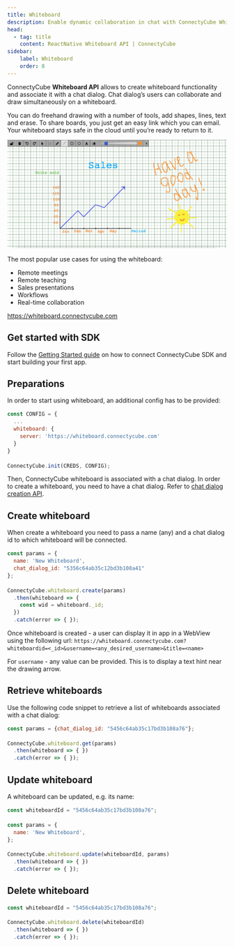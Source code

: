 ```yaml
---
title: Whiteboard
description: Enable dynamic collaboration in chat with ConnectyCube Whiteboard API. Ideal for remote meetings, teaching environments, sales demos, real-time workflows.
head:
  - tag: title
    content: ReactNative Whiteboard API | ConnectyCube
sidebar: 
    label: Whiteboard
    order: 8
---
```


ConnectyCube **Whiteboard API** allows to create whiteboard functionality and associate it with a chat dialog. Chat dialog’s users can collaborate and draw simultaneously on a whiteboard.

You can do freehand drawing with a number of tools, add shapes, lines, text and erase. To share boards, you just get an easy link which you can email. Your whiteboard stays safe in the cloud until you’re ready to return to it.

   ![Whiteboard demo](../../../assets/whiteboard_1024x504.png)

The most popular use cases for using the whiteboard:

- Remote meetings
- Remote teaching
- Sales presentations
- Workflows
- Real-time collaboration

https://whiteboard.connectycube.com

## Get started with SDK

Follow the [Getting Started guide](/reactnative/) on how to connect ConnectyCube SDK and start building your first app.

## Preparations

In order to start using whiteboard, an additional config has to be provided:

```javascript
const CONFIG = {
  ...
  whiteboard: {
    server: 'https://whiteboard.connectycube.com'
  }
}

ConnectyCube.init(CREDS, CONFIG);
```

Then, ConnectyCube whiteboard is associated with a chat dialog.
In order to create a whiteboard, you need to have a chat dialog. Refer to [chat dialog creation API](/js/messaging#create-new-dialog).

## Create whiteboard

When create a whiteboard you need to pass a name (any) and a chat dialog id to which whiteboard will be connected.

```javascript
const params = {
  name: 'New Whiteboard',
  chat_dialog_id: "5356c64ab35c12bd3b108a41"
};

ConnectyCube.whiteboard.create(params)
  .then(whiteboard => {
    const wid = whiteboard._id;
  })
  .catch(error => { });
```

Once whiteboard is created - a user can display it in app in a WebView using the following url: `https://whiteboard.connectycube.com?whiteboardid=<_id>&username=<any_desired_username>&title=<name>`

For `username` - any value can be provided. This is to display a text hint near the drawing arrow.

## Retrieve whiteboards

Use the following code snippet to retrieve a list of whiteboards associated with a chat dialog:

```javascript
const params = {chat_dialog_id: "5456c64ab35c17bd3b108a76"};

ConnectyCube.whiteboard.get(params)
  .then(whiteboard => { })
  .catch(error => { });
```

## Update whiteboard

A whiteboard can be updated, e.g. its name:

```javascript
const whiteboardId = "5456c64ab35c17bd3b108a76";

const params = {
  name: 'New Whiteboard',
};

ConnectyCube.whiteboard.update(whiteboardId, params)
  .then(whiteboard => { })
  .catch(error => { });
```

## Delete whiteboard

```javascript
const whiteboardId = "5456c64ab35c17bd3b108a76";

ConnectyCube.whiteboard.delete(whiteboardId)
  .then(whiteboard => { })
  .catch(error => { });
```
